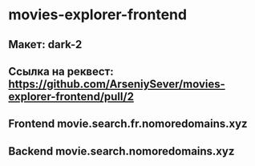 # movies-explorer-frontend
## Макет: dark-2
## Ссылка на реквест: https://github.com/ArseniySever/movies-explorer-frontend/pull/2
## Frontend movie.search.fr.nomoredomains.xyz
## Backend movie.search.nomoredomains.xyz